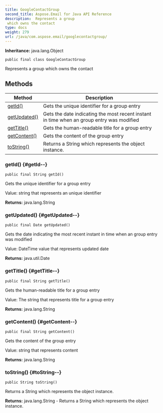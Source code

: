 ```yaml
---
title: GoogleContactGroup
second_title: Aspose.Email for Java API Reference
description:  Represents a group 
 which owns the contact
type: docs
weight: 279
url: /java/com.aspose.email/googlecontactgroup/
---
```

**Inheritance:**
java.lang.Object
```
public final class GoogleContactGroup
```

Represents a group which owns the contact
## Methods

| Method | Description |
| --- | --- |
| [getId()](#getId--) | Gets the unique identifier for a group entry |
| [getUpdated()](#getUpdated--) | Gets the date indicating the most recent instant in time when an group entry was modified |
| [getTitle()](#getTitle--) | Gets the human-readable title for a group entry |
| [getContent()](#getContent--) | Gets the content of the group entry |
| [toString()](#toString--) | Returns a String which represents the object instance. |
### getId() {#getId--}
```
public final String getId()
```


Gets the unique identifier for a group entry

Value: string that represents an unique identifier

**Returns:**
java.lang.String
### getUpdated() {#getUpdated--}
```
public final Date getUpdated()
```


Gets the date indicating the most recent instant in time when an group entry was modified

Value: DateTime value that represents updated date

**Returns:**
java.util.Date
### getTitle() {#getTitle--}
```
public final String getTitle()
```


Gets the human-readable title for a group entry

Value: The string that represents title for a group entry

**Returns:**
java.lang.String
### getContent() {#getContent--}
```
public final String getContent()
```


Gets the content of the group entry

Value: string that represents content

**Returns:**
java.lang.String
### toString() {#toString--}
```
public String toString()
```


Returns a String which represents the object instance.

**Returns:**
java.lang.String - Returns a String which represents the object instance.
